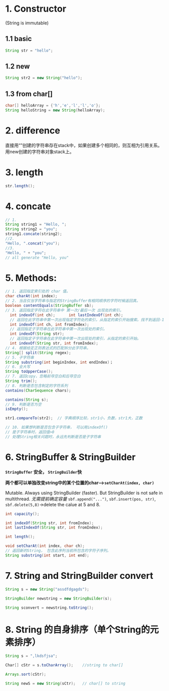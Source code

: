 # 1. Constructor    
(String is immutable)
## 1.1 basic
```java
String str = "hello";
```
## 1.2 new
```java
String str2 = new String("hello");
```
## 1.3 from char[]
```java
char[] helloArray = {'h','e','l','l','o'};
String helloString = new String(helloArray);
```
# 2. difference
  直接用“”创建的字符串存在stack中，如果创建多个相同的，则互相为引用关系。
  用new创建的字符串对象stack上。
  
# 3. length
```java
str.length();
```

# 4. concate 
```java
// 1.
String string1 = "Hello, ";
String string2 = "you";
string1.concate(string2);
//2. 
"Hello, ".concat("you");
//3. 
"Hello, " + "you";
// all generate "Hello, you"
```

# 5. Methods:

```java
// 1. 返回指定索引处的 char 值。
char charAt(int index);
// 2. 当且仅当字符串与指定的StringBuffer有相同顺序的字符时候返回真。
boolean contentEquals(StringBuffer sb);
// 3. 返回指定字符在此字符串中 第一次/最后一次 出现处的索引。
  int indexOf(int ch);    	int lastIndexOf(int ch);
  // 返回在此字符串中第一次出现指定字符处的索引，从指定的索引开始搜索。找不到返回-1
  int indexOf(int ch, int fromIndex);
  // 返回指定子字符串在此字符串中第一次出现处的索引。
  int indexOf(String str);
  // 返回指定子字符串在此字符串中第一次出现处的索引，从指定的索引开始。
  int indexOf(String str, int fromIndex);
// 4. 根据给定正则表达式的匹配拆分此字符串。
String[] split(String regex);
// 5. 子字符串
String substring(int beginIndex, int endIndex)；
// 6. 全大写
String toUpperCase();
// 7. 返回copy，忽略前导空白和后导空白
String trim();
// 8. 判断是否包含制定的字符系列
contains(CharSequence chars);   

contains(String s);
// 9. 判断是否为空
isEmpty();

str1.compareTo(str2);  // 字典顺序比较，str1小，负数，str1大，正数

// 10. 如果想判断是否包含子字符串， 可以用indexOf()
// 是子字符串时，返回值>0
// 处理String相关问题时，永远先判断是否是子字符串

```
# 6. StringBuffer & StringBuilder
**`StringBuffer` 安全， `StringBuilder`快**

**两个都可以单独改变string中的某个位置的char-->`setCharAt(index, char)`**

Mutable. Always using StringBuilder (faster). But StringBuilder is not safe in multithread.
*无需提前确定容量* 
`sbf.append("...")`, `sbf.insert(pos, str)`, `sbf.delete(5,8)`->delete the calue at 5 and 8.
```java
int capacity();

int indexOf(String str, int fromIndex);
int lastIndexOf(String str, int fromIndex);

int length();

void setCharAt(int index, char ch);
// 返回新的String， 包含此序列当前所包含的字符子序列。
String substring(int start, int end);

```

# 7. String and StringBuilder convert
```java
String s = new String("assdfdgagds");

StringBuilder newstring = new StringBuilder(s);

String sconvert = newstring.toString();

```
# 8. String 的自身排序（单个String的元素排序）
```java
String s = ",lkdsfjsa";

Char[] cStr = s.toCharArray();    //string to char[]

Arrays.sort(cStr);

String newS = new String(sCtr);   // char[] to string
```






